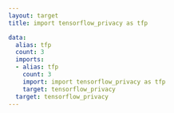 ```yaml
---
layout: target
title: import tensorflow_privacy as tfp

data:
  alias: tfp
  count: 3
  imports:
  - alias: tfp
    count: 3
    import: import tensorflow_privacy as tfp
    target: tensorflow_privacy
  target: tensorflow_privacy
---
```

